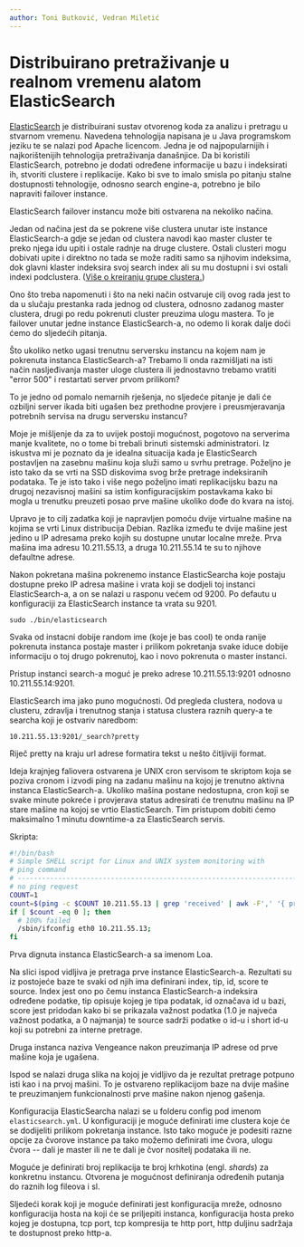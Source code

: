 ```yaml
---
author: Toni Butković, Vedran Miletić
---
```


# Distribuirano pretraživanje u realnom vremenu alatom ElasticSearch

[ElasticSearch](https://www.elastic.co/elasticsearch/) je distribuirani sustav otvorenog koda za analizu i pretragu u stvarnom vremenu. Navedena tehnologija napisana je u Java programskom jeziku te se nalazi pod Apache licencom. Jedna je od najpopularnijih i najkorištenijih tehnologija pretraživanja današnjice. Da bi koristili ElasticSearch, potrebno je dodati određene informacije u bazu i indeksirati ih, stvoriti clustere i replikacije. Kako bi sve to imalo smisla po pitanju stalne dostupnosti tehnologije, odnosno search engine-a, potrebno je bilo napraviti failover instance.

ElasticSearch failover instancu može biti ostvarena na nekoliko načina.

Jedan od načina jest da se pokrene više clustera unutar iste instance ElasticSearch-a gdje se jedan od clustera navodi kao master cluster te preko njega idu upiti i ostale radnje na druge clustere. Ostali clusteri mogu dobivati upite i direktno no tada se može raditi samo sa njihovim indeksima, dok glavni klaster indeksira svoj search index ali su mu dostupni i svi ostali indexi podclustera. ([Više o kreiranju grupe clustera.](https://www.elastic.co/blog/tribe-node))

Ono što treba napomenuti i što na neki način ostvaruje cilj ovog rada jest to da u slučaju prestanka rada jednog od clustera, odnosno zadanog master clustera, drugi po redu pokrenuti cluster preuzima ulogu mastera. To je failover unutar jedne instance ElasticSearch-a, no odemo li korak dalje doći ćemo do sljedećih pitanja.

Što ukoliko netko ugasi trenutnu serversku instancu na kojem nam je pokrenuta instanca ElasticSearch-a? Trebamo li onda razmišljati na isti način nasljeđivanja master uloge clustera ili jednostavno trebamo vratiti "error 500" i restartati server prvom prilikom?

To je jedno od pomalo nemarnih rješenja, no sljedeće pitanje je dali će ozbiljni server ikada biti ugašen bez prethodne provjere i preusmjeravanja potrebnih servisa na drugu serversku instancu?

Moje je mišljenje da za to uvijek postoji mogućnost, pogotovo na serverima manje kvalitete, no o tome bi trebali brinuti sistemski administratori. Iz iskustva mi je poznato da je idealna situacija kada je ElasticSearch postavljen na zasebnu mašinu koja služi samo u svrhu pretrage. Poželjno je isto tako da se vrti na SSD diskovima svog brže pretrage indeksiranih podataka. Te je isto tako i više nego poželjno imati replikacijsku bazu na drugoj nezavisnoj mašini sa istim konfiguracijskim postavkama kako bi mogla u trenutku preuzeti posao prve mašine ukoliko dođe do kvara na istoj.

Upravo je to cilj zadatka koji je napravljen pomoću dvije virtualne mašine na kojima se vrti Linux distribucija Debian. Razlika između te dvije mašine jest jedino u IP adresama preko kojih su dostupne unutar localne mreže. Prva mašina ima adresu 10.211.55.13, a druga 10.211.55.14 te su to njihove defaultne adrese.

Nakon pokretana mašina pokrenemo instance ElasticSearcha koje postaju dostupne preko IP adresa mašine i vrata koji se dodjeli toj instanci ElasticSearch-a, a on se nalazi u rasponu većem od 9200. Po defautu u konfiguraciji za ElasticSearch instance ta vrata su 9201.

``` shell
sudo ./bin/elasticsearch
```

Svaka od instacni dobije random ime (koje je bas cool) te onda ranije pokrenuta instanca postaje master i prilikom pokretanja svake iduce dobije informaciju o toj drugo pokrenutoj, kao i novo pokrenuta o master instanci.

Pristup instanci search-a moguć je preko adrese 10.211.55.13:9201 odnosno 10.211.55.14:9201.

ElasticSearch ima jako puno mogućnosti. Od pregleda clustera, nodova u clusteru, zdravlja i trenutnog stanja i statusa clustera raznih query-a te searcha koji je ostvariv naredbom:

``` text
10.211.55.13:9201/_search?pretty
```

Riječ pretty na kraju url adrese formatira tekst u nešto čitljiviji format.

Ideja krajnjeg faliovera ostvarena je UNIX cron servisom te skriptom koja se poziva cronom i izvodi ping na zadanu mašinu na kojoj je trenutno aktivna instanca ElasticSearch-a. Ukoliko mašina postane nedostupna, cron koji se svake minute pokreće i provjerava status adresirati će trenutnu mašinu na IP stare mašine na kojoj se vrtio ElasticSearch. Tim pristupom dobiti ćemo maksimalno 1 minutu downtime-a za ElasticSearch servis.

Skripta:

``` bash
#!/bin/bash
# Simple SHELL script for Linux and UNIX system monitoring with
# ping command
# -------------------------------------------------------------------------
# no ping request
COUNT=1
count=$(ping -c $COUNT 10.211.55.13 | grep 'received' | awk -F',' '{ print $2 }' | awk '{ print $1 }')
if [ $count -eq 0 ]; then
  # 100% failed
  /sbin/ifconfig eth0 10.211.55.13;
fi
```

Prva dignuta instanca ElasticSearch-a sa imenom Loa.

Na slici ispod vidljiva je pretraga prve instance ElasticSearch-a. Rezultati su iz postojeće baze te svaki od njih ima definirani index, tip, id, score te source. Index jest ono po čemu instanca ElasticSearch-a indeksira određene podatke, tip opisuje kojeg je tipa podatak, id označava id u bazi, score jest pridodan kako bi se prikazala važnost podatka (1.0 je najveća važnost podatka, a 0 najmanja) te source sadrži podatke o id-u i short id-u koji su potrebni za interne pretrage.

Druga instanca naziva Vengeance nakon preuzimanja IP adrese od prve mašine koja je ugašena.

Ispod se nalazi druga slika na kojoj je vidljivo da je rezultat pretrage potpuno isti kao i na prvoj mašini. To je ostvareno replikacijom baze na dvije mašine te preuzimanjem funkcionalnosti prve mašine nakon njenog gašenja.

Konfiguracija ElasticSearcha nalazi se u folderu config pod imenom `elasticsearch.yml`. U konfiguraciji je moguće definirati ime clustera koje će se dodijeliti prilikom pokretanja instance. Isto tako moguće je podesiti razne opcije za čvorove instance pa tako možemo definirati ime čvora, ulogu čvora -- dali je master ili ne te dali je čvor nositelj podataka ili ne.

Moguće je definirati broj replikacija te broj krhkotina (engl. *shards*) za konkretnu instancu. Otvorena je mogućnost definiranja određenih putanja do raznih log fileova i sl.

Sljedeći korak koji je moguće definirati jest konfiguracija mreže, odnosno konfiguracija hosta na koji će se priljepiti instanca, konfiguracija hosta preko kojeg je dostupna, tcp port, tcp kompresija te http port, http duljinu sadržaja te dostupnost preko http-a.
